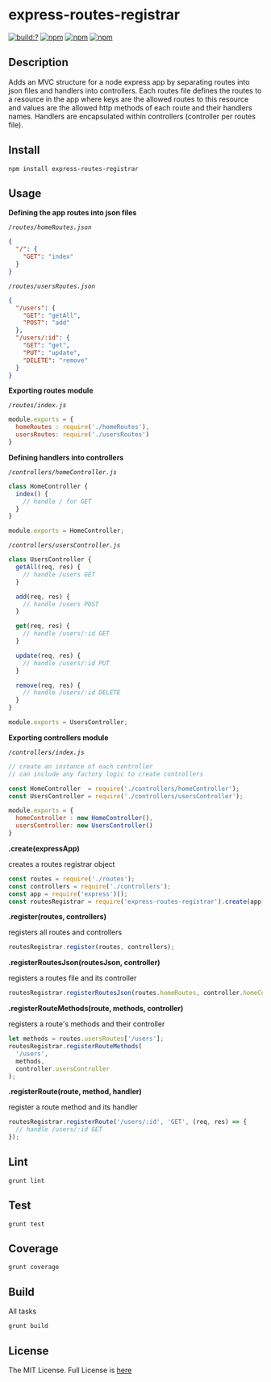# express-routes-registrar

[![build:?](https://travis-ci.org/eyas-ranjous/express-routes-registrar.svg?branch=master)](https://travis-ci.org/eyas-ranjous/express-routes-registrar) [![npm](https://img.shields.io/npm/dm/express-routes-registrar.svg)](https://www.npmjs.com/packages/express-routes-registrar) [![npm](https://img.shields.io/npm/v/express-routes-registrar.svg)](https://www.npmjs.com/package/express-routes-registrar) [![npm](https://img.shields.io/badge/node-%3E=%206.0-blue.svg)](https://www.npmjs.com/package/express-routes-registrar)

## Description 
Adds an MVC structure for a node express app by separating routes into json files and handlers into controllers. Each routes file defines the routes to a resource in the app where keys are the allowed routes to this resource and values are the allowed http methods of each route and their handlers names. Handlers are encapsulated within controllers (controller per routes file).

## Install
```
npm install express-routes-registrar
```

## Usage 

**Defining the app routes into json files**

*`/routes/homeRoutes.json`*
```json
{
  "/": {
    "GET": "index"
  }
}
```

*`/routes/usersRoutes.json`*
```json
{
  "/users": {
    "GET": "getAll",
    "POST": "add"
  },
  "/users/:id": {
    "GET": "get",
    "PUT": "update",
    "DELETE": "remove"
  }
}
```

**Exporting routes module**

*`/routes/index.js`*
```javascript
module.exports = {
  homeRoutes : require('./homeRoutes'),
  usersRoutes: require('./usersRoutes')
}
```

**Defining handlers into controllers**

*`/controllers/homeController.js`*
```javascript
class HomeController {
  index() {
    // handle / for GET
  }
}

module.exports = HomeController;
```

*`/controllers/usersController.js`*
```javascript
class UsersController {
  getAll(req, res) {
    // handle /users GET
  }

  add(req, res) {
    // handle /users POST
  }

  get(req, res) {
    // handle /users/:id GET
  }

  update(req, res) {
    // handle /users/:id PUT
  }

  remove(req, res) {
    // handle /users/:id DELETE
  }
}

module.exports = UsersController;
```


**Exporting controllers module**

*`/controllers/index.js`*
```javascript
// create an instance of each controller
// can include any factory logic to create controllers

const HomeController  = require('./controllers/homeController');
const UsersController = require('./controllers/usersController');

module.exports = {
  homeController : new HomeController(),
  usersController: new UsersController()
}
```

**.create(expressApp)**

creates a routes registrar object
```javascript
const routes = require('./routes');
const controllers = require('./controllers');
const app = require('express')();
const routesRegistrar = require('express-routes-registrar').create(app);
```

**.register(routes, controllers)** 

registers all routes and controllers
```javascript
routesRegistrar.register(routes, controllers);
```

**.registerRoutesJson(routesJson, controller)** 

registers a routes file and its controller
```javascript
routesRegistrar.registerRoutesJson(routes.homeRoutes, controller.homeController);
```

**.registerRouteMethods(route, methods, controller)** 

registers a route's methods and their controller
```javascript
let methods = routes.usersRoutes['/users'];
routesRegistrar.registerRouteMethods(
  '/users',
  methods,
  controller.usersController
);
```

**.registerRoute(route, method, handler)** 

register a route method and its handler
```javascript
routesRegistrar.registerRoute('/users/:id', 'GET', (req, res) => {
  // handle /users/:id GET
});
```

## Lint
```
grunt lint
```

## Test
```
grunt test
```

## Coverage
```
grunt coverage
```

## Build
All tasks
```
grunt build
```

## License
The MIT License. Full License is [here](https://github.com/eyas-ranjous/express-routes-registrar/blob/master/LICENSE)
